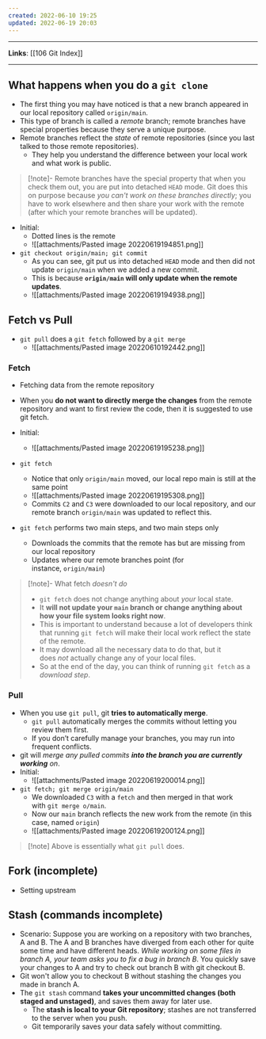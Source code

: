```yaml
---
created: 2022-06-10 19:25
updated: 2022-06-19 20:03
---
```

---
**Links**: [[106 Git Index]]

---
## What happens when you do a `git clone`
- The first thing you may have noticed is that a new branch appeared in our local repository called `origin/main`. 
- This type of branch is called a _remote_ branch; remote branches have special properties because they serve a unique purpose.
- Remote branches reflect the _state_ of remote repositories (since you last talked to those remote repositories). 
	- They help you understand the difference between your local work and what work is public. 

> [!note]- Remote branches have the special property that when you check them out, you are put into detached `HEAD` mode. 
> Git does this on purpose because *you can't work on these branches directly*; you have to work elsewhere and then share your work with the remote (after which your remote branches will be updated).

- Initial: 
	- Dotted lines is the remote
	- ![[attachments/Pasted image 20220619194851.png]]
- `git checkout origin/main; git commit`
	- As you can see, git put us into detached `HEAD` mode and then did not update `origin/main` when we added a new commit. 
	- This is because **`origin/main` will only update when the remote updates**.
	- ![[attachments/Pasted image 20220619194938.png]]

## Fetch vs Pull
- `git pull` does a `git fetch` followed by a `git merge`
	- ![[attachments/Pasted image 20220610192442.png]]

### Fetch
- Fetching data from the remote repository
- When you **do not want to directly merge the changes** from the remote repository and want to first review the code, then it is suggested to use git fetch.
- Initial: 
	- ![[attachments/Pasted image 20220619195238.png]]
- `git fetch`
	- Notice that only `origin/main` moved, our local repo main is still at the same point
	- ![[attachments/Pasted image 20220619195308.png]]
	- Commits `C2` and `C3` were downloaded to our local repository, and our remote branch `origin/main` was updated to reflect this.

- `git fetch` performs two main steps, and two main steps only
	- Downloads the commits that the remote has but are missing from our local repository
	- Updates where our remote branches point (for instance, `origin/main`)

> [!note]- What fetch *doesn't do*
> - `git fetch` does not change anything about _your_ local state. 
> - It **will not update your `main` branch or change anything about how your file system looks right now**.
> - This is important to understand because a lot of developers think that running `git fetch` will make their local work reflect the state of the remote. 
> - It may download all the necessary data to do that, but it does _not_ actually change any of your local files. 
> - So at the end of the day, you can think of running `git fetch` as a *download step*.
	
### Pull
- When you use `git pull`, git **tries to automatically merge**. 
	- `git pull` automatically merges the commits without letting you review them first. 
	- If you don’t carefully manage your branches, you may run into frequent conflicts.
- git will *merge any pulled commits **into the branch you are currently working** on*. 
- Initial:
	- ![[attachments/Pasted image 20220619200014.png]]
- `git fetch; git merge origin/main`
	- We downloaded `C3` with a `fetch` and then merged in that work with `git merge o/main`. 
	- Now our `main` branch reflects the new work from the remote (in this case, named `origin`)
	- ![[attachments/Pasted image 20220619200124.png]]

> [!note] Above is essentially what `git pull` does.

## Fork (incomplete)
- Setting upstream

## Stash (commands incomplete)
- Scenario: Suppose you are working on a repository with two branches, A and B. The A and B branches have diverged from each other for quite some time and have different heads. *While working on some files in branch A, your team asks you to fix a bug in branch B*. You quickly save your changes to A and try to check out branch B with git checkout B.
- Git won't allow you to checkout B without stashing the changes you made in branch A.
- The `git stash` command **takes your uncommitted changes (both staged and unstaged)**, and saves them away for later use. 
	- The **stash is local to your Git repository**; stashes are not transferred to the server when you push.
	- Git temporarily saves your data safely without committing.